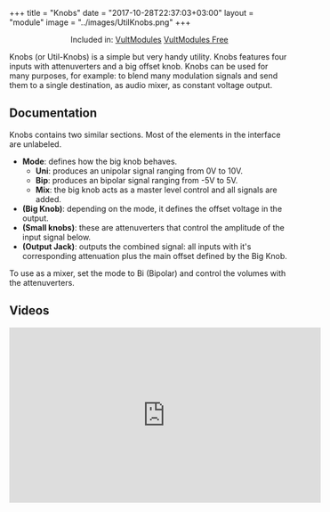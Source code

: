 +++
title = "Knobs"
date = "2017-10-28T22:37:03+03:00"
layout = "module"
image = "../images/UtilKnobs.png"
+++

<center>Included in: <a href="/premium/" class="btn btn-primary" role="button">VultModules</a> <a href="/free/" class="btn btn-primary" role="button">VultModules Free</a> </center>


Knobs (or Util-Knobs) is a simple but very handy utility. Knobs features four inputs with attenuverters and a big offset knob. Knobs can be used for many purposes, for example: to blend many modulation signals and send them to a single destination, as audio mixer, as constant voltage output.

## Documentation

Knobs contains two similar sections. Most of the elements in the interface are unlabeled.

- **Mode**: defines how the big knob behaves.
   - **Uni**: produces an unipolar signal ranging from 0V to 10V.
   - **Bip**: produces an bipolar signal ranging from -5V to 5V.
   - **Mix**: the big knob acts as a master level control and all signals are added.
- **(Big Knob)**: depending on the mode, it defines the offset voltage in the output.
- **(Small knobs)**: these are attenuverters that control the amplitude of the input signal below.
- **(Output Jack)**: outputs the combined signal: all inputs with it's corresponding attenuation plus the main offset defined by the Big Knob.

To use as a mixer, set the mode to Bi (Bipolar) and control the volumes with the attenuverters.

## Videos

<iframe width="560" height="315" src="https://www.youtube.com/embed/0I6dCp8XFl8" frameborder="0" allow="autoplay; encrypted-media" allowfullscreen></iframe>

